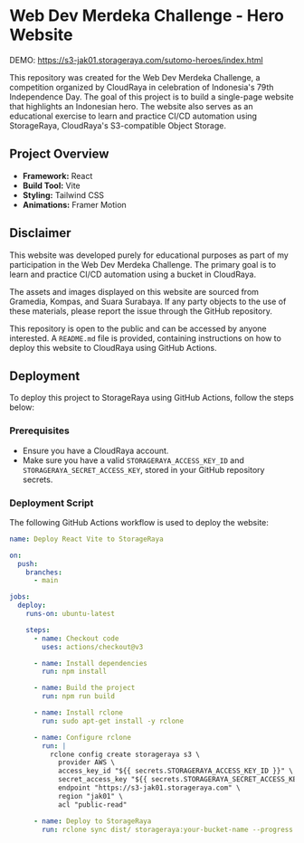# Web Dev Merdeka Challenge - Hero Website

DEMO: https://s3-jak01.storageraya.com/sutomo-heroes/index.html

This repository was created for the Web Dev Merdeka Challenge, a competition organized by CloudRaya in celebration of Indonesia's 79th Independence Day. The goal of this project is to build a single-page website that highlights an Indonesian hero. The website also serves as an educational exercise to learn and practice CI/CD automation using StorageRaya, CloudRaya's S3-compatible Object Storage.

## Project Overview

- **Framework:** React
- **Build Tool:** Vite
- **Styling:** Tailwind CSS
- **Animations:** Framer Motion

## Disclaimer

This website was developed purely for educational purposes as part of my participation in the Web Dev Merdeka Challenge. The primary goal is to learn and practice CI/CD automation using a bucket in CloudRaya.

The assets and images displayed on this website are sourced from Gramedia, Kompas, and Suara Surabaya. If any party objects to the use of these materials, please report the issue through the GitHub repository.

This repository is open to the public and can be accessed by anyone interested. A `README.md` file is provided, containing instructions on how to deploy this website to CloudRaya using GitHub Actions.

## Deployment

To deploy this project to StorageRaya using GitHub Actions, follow the steps below:

### Prerequisites

- Ensure you have a CloudRaya account.
- Make sure you have a valid `STORAGERAYA_ACCESS_KEY_ID` and `STORAGERAYA_SECRET_ACCESS_KEY`, stored in your GitHub repository secrets.

### Deployment Script

The following GitHub Actions workflow is used to deploy the website:

```yaml
name: Deploy React Vite to StorageRaya

on:
  push:
    branches:
      - main

jobs:
  deploy:
    runs-on: ubuntu-latest

    steps:
      - name: Checkout code
        uses: actions/checkout@v3

      - name: Install dependencies
        run: npm install

      - name: Build the project
        run: npm run build

      - name: Install rclone
        run: sudo apt-get install -y rclone

      - name: Configure rclone
        run: |
          rclone config create storageraya s3 \
            provider AWS \
            access_key_id "${{ secrets.STORAGERAYA_ACCESS_KEY_ID }}" \
            secret_access_key "${{ secrets.STORAGERAYA_SECRET_ACCESS_KEY }}" \
            endpoint "https://s3-jak01.storageraya.com" \
            region "jak01" \
            acl "public-read"

      - name: Deploy to StorageRaya
        run: rclone sync dist/ storageraya:your-bucket-name --progress
```
